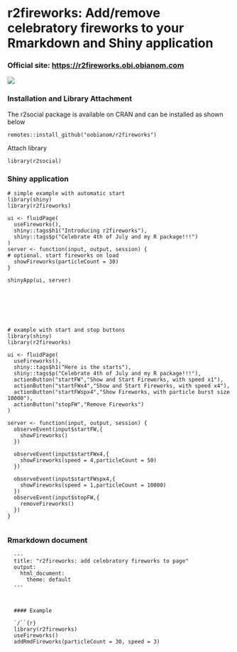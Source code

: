 # r2fireworks: Add/remove celebratory fireworks to your Rmarkdown and Shiny application

### Official site: https://r2fireworks.obi.obianom.com

![](https://r2fireworks.obi.obianom.com/r2fireworks_out.gif)

### Installation and Library Attachment

The r2social package is available on CRAN and can be installed as shown below

`remotes::install_github("oobianom/r2fireworks")`

Attach library 

`library(r2social)`


### Shiny application

```{r}
# simple example with automatic start
library(shiny)
library(r2fireworks)

ui <- fluidPage(
  useFireworks(),
  shiny::tags$h1("Introducing r2fireworks"),
  shiny::tags$p("Celebrate 4th of July and my R package!!!")
)
server <- function(input, output, session) {
# optional. start fireworks on load
  showFireworks(particleCount = 30)
}

shinyApp(ui, server)







# example with start and stop buttons
library(shiny)
library(r2fireworks)

ui <- fluidPage(
  useFireworks(),
  shiny::tags$h1("Here is the starts"),
  shiny::tags$p("Celebrate 4th of July and my R package!!!"),
  actionButton("startFW","Show and Start Fireworks, with speed x1"),
  actionButton("startFWx4","Show and Start Fireworks, with speed x4"),
  actionButton("startFWspx4","Show Fireworks, with particle burst size 10000"),
  actionButton("stopFW","Remove Fireworks")
)

server <- function(input, output, session) {
  observeEvent(input$startFW,{
    showFireworks()
  })

  observeEvent(input$startFWx4,{
    showFireworks(speed = 4,particleCount = 50)
  })

  observeEvent(input$startFWspx4,{
    showFireworks(speed = 1,particleCount = 10000)
  })
  observeEvent(input$stopFW,{
    removeFireworks()
  })
}


```

### Rmarkdown document

```
  ---
  title: "r2fireworks: add celebratory fireworks to page"
  output:
    html_document:
      theme: default
  ---
  
  
  
  #### Example
  
  `/``{r}
  library(r2fireworks)
  useFireworks()
  addRmdFireworks(particleCount = 30, speed = 3)
  ```

```

```
